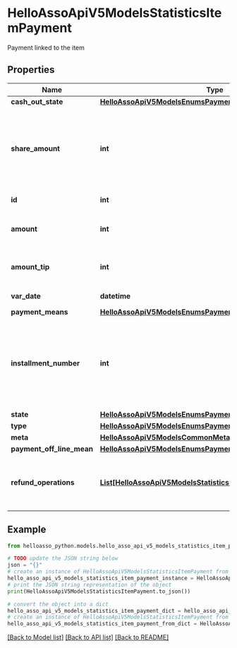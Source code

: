 # HelloAssoApiV5ModelsStatisticsItemPayment

Payment linked to the item

## Properties

Name | Type | Description | Notes
------------ | ------------- | ------------- | -------------
**cash_out_state** | [**HelloAssoApiV5ModelsEnumsPaymentCashOutState**](HelloAssoApiV5ModelsEnumsPaymentCashOutState.md) |  | [optional] 
**share_amount** | **int** | Amount of the item and extra options payed on this payment term (in cents) | [optional] 
**id** | **int** | The ID of the payment | [optional] 
**amount** | **int** | Total Amount of the payment (in cents) | [optional] 
**amount_tip** | **int** | Tip Amount of the payment (in cents) | [optional] 
**var_date** | **datetime** | Date of the payment | [optional] 
**payment_means** | [**HelloAssoApiV5ModelsEnumsPaymentMeans**](HelloAssoApiV5ModelsEnumsPaymentMeans.md) |  | [optional] 
**installment_number** | **int** | Indicates the payment number (useful in the case of an order comprising payments with installments) | [optional] 
**state** | [**HelloAssoApiV5ModelsEnumsPaymentState**](HelloAssoApiV5ModelsEnumsPaymentState.md) |  | [optional] 
**type** | [**HelloAssoApiV5ModelsEnumsPaymentType**](HelloAssoApiV5ModelsEnumsPaymentType.md) |  | [optional] 
**meta** | [**HelloAssoApiV5ModelsCommonMetaModel**](HelloAssoApiV5ModelsCommonMetaModel.md) |  | [optional] 
**payment_off_line_mean** | [**HelloAssoApiV5ModelsEnumsPaymentMeans**](HelloAssoApiV5ModelsEnumsPaymentMeans.md) |  | [optional] 
**refund_operations** | [**List[HelloAssoApiV5ModelsStatisticsRefundOperationLightModel]**](HelloAssoApiV5ModelsStatisticsRefundOperationLightModel.md) | The refund operations information for the specific payment. | [optional] 

## Example

```python
from helloasso_python.models.hello_asso_api_v5_models_statistics_item_payment import HelloAssoApiV5ModelsStatisticsItemPayment

# TODO update the JSON string below
json = "{}"
# create an instance of HelloAssoApiV5ModelsStatisticsItemPayment from a JSON string
hello_asso_api_v5_models_statistics_item_payment_instance = HelloAssoApiV5ModelsStatisticsItemPayment.from_json(json)
# print the JSON string representation of the object
print(HelloAssoApiV5ModelsStatisticsItemPayment.to_json())

# convert the object into a dict
hello_asso_api_v5_models_statistics_item_payment_dict = hello_asso_api_v5_models_statistics_item_payment_instance.to_dict()
# create an instance of HelloAssoApiV5ModelsStatisticsItemPayment from a dict
hello_asso_api_v5_models_statistics_item_payment_from_dict = HelloAssoApiV5ModelsStatisticsItemPayment.from_dict(hello_asso_api_v5_models_statistics_item_payment_dict)
```
[[Back to Model list]](../README.md#documentation-for-models) [[Back to API list]](../README.md#documentation-for-api-endpoints) [[Back to README]](../README.md)


